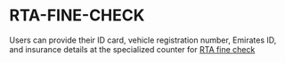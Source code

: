 # RTA-FINE-CHECK
Users can provide their ID card, vehicle registration number, Emirates ID, and insurance details at the specialized counter for [RTA fine check](https://rtafinecheckae.com/)
